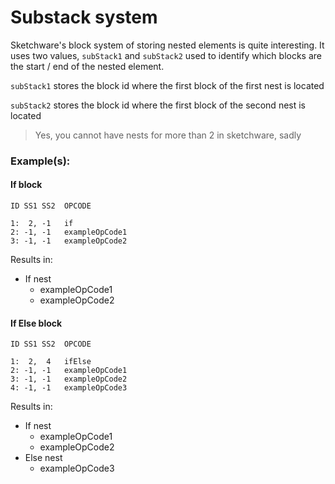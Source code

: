 # Substack system
Sketchware's block system of storing nested elements is quite interesting. It uses two values, `subStack1` and `subStack2` used to identify which blocks are the start / end of the nested element.

`subStack1` stores the block id where the first block of the first nest is located

`subStack2` stores the block id where the first block of the second nest is located

> Yes, you cannot have nests for more than 2 in sketchware, sadly

### Example(s):
#### If block
```
ID SS1 SS2  OPCODE

1:  2, -1   if
2: -1, -1   exampleOpCode1
3: -1, -1   exampleOpCode2
```

Results in:
 - If nest
   - exampleOpCode1
   - exampleOpCode2

#### If Else block
```
ID SS1 SS2  OPCODE

1:  2,  4   ifElse
2: -1, -1   exampleOpCode1
3: -1, -1   exampleOpCode2
4: -1, -1   exampleOpCode3
```

Results in:
 - If nest
   - exampleOpCode1
   - exampleOpCode2
 - Else nest
   - exampleOpCode3
